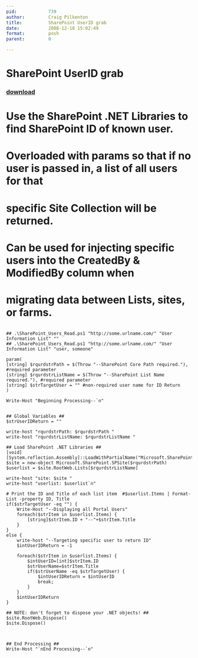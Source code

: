 ```yaml
---
pid:            739
author:         Craig Pilkenton
title:          SharePoint UserID grab
date:           2008-12-18 15:02:49
format:         posh
parent:         0

---
```


# SharePoint UserID grab

### [download](Scripts\739.ps1)

# Use the SharePoint .NET Libraries to find SharePoint ID of known user.
# Overloaded with params so that if no user is passed in, a list of all users for that
#	specific Site Collection will be returned.
# Can be used for injecting specific users into the CreatedBy & ModifiedBy column when 
#	migrating data between Lists, sites, or farms.

```posh

## .\SharePoint_Users_Read.ps1 "http://some.urlname.com/" "User Information List" ""
## .\SharePoint_Users_Read.ps1 "http://some.urlname.com/" "User Information List" "user, someone"

param(
[string] $rqurdstrPath = $(Throw "--SharePoint Core Path required."), #required parameter
[string] $rqurdstrListName = $(Throw "--SharePoint List Name required."), #required parameter
[string] $strTargetUser = "" #non-required user name for ID Return
)

Write-Host "Beginning Processing--`n"


## Global Variables ##
$strUserIDReturn = ""

write-host "rqurdstrPath: $rqurdstrPath "
write-host "rqurdstrListName: $rqurdstrListName "

## Load SharePoint .NET Libraries ##
[void][System.reflection.Assembly]::LoadWithPartialName("Microsoft.SharePoint")
$site = new-object Microsoft.SharePoint.SPSite($rqurdstrPath)
$userlist = $site.RootWeb.Lists[$rqurdstrListName]

write-host "site: $site "
write-host "userlist: $userlist`n"

# Print the ID and Title of each list item  #$userlist.Items | Format-List -property ID, Title
if($strTargetUser -eq "") {
	Write-Host "--Displaying all Portal Users"
	foreach($strItem in $userlist.Items) {
		[string]$strItem.ID + "--"+$strItem.Title
	}
}
else {
	write-host "--Targeting specific user to return ID"	
	$intUserIDReturn = -1
	
	foreach($strItem in $userlist.Items) {
		$intUserID=[int]$strItem.ID
		$strUserName=$strItem.Title
		if($strUserName -eq $strTargetUser) {
			$intUserIDReturn = $intUserID
			break;
		}
	}
	$intUserIDReturn
}

## NOTE: don't forget to dispose your .NET objects! ##
$site.RootWeb.Dispose()
$site.Dispose()



## End Processing ##
Write-Host "`nEnd Processing--`n"
```
